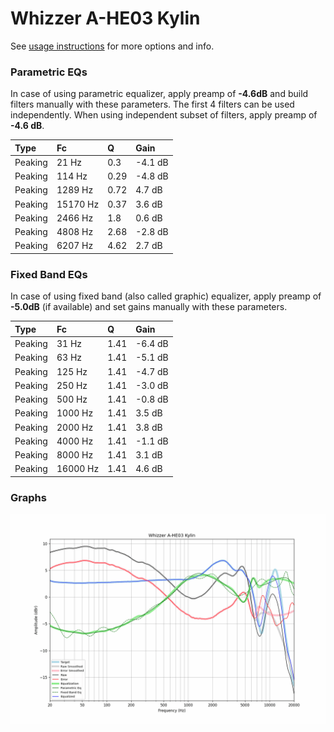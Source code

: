 # Whizzer A-HE03 Kylin
See [usage instructions](https://github.com/jaakkopasanen/AutoEq#usage) for more options and info.

### Parametric EQs
In case of using parametric equalizer, apply preamp of **-4.6dB** and build filters manually
with these parameters. The first 4 filters can be used independently.
When using independent subset of filters, apply preamp of **-4.6 dB**.

| Type    | Fc       |    Q | Gain    |
|:--------|:---------|:-----|:--------|
| Peaking | 21 Hz    | 0.3  | -4.1 dB |
| Peaking | 114 Hz   | 0.29 | -4.8 dB |
| Peaking | 1289 Hz  | 0.72 | 4.7 dB  |
| Peaking | 15170 Hz | 0.37 | 3.6 dB  |
| Peaking | 2466 Hz  | 1.8  | 0.6 dB  |
| Peaking | 4808 Hz  | 2.68 | -2.8 dB |
| Peaking | 6207 Hz  | 4.62 | 2.7 dB  |

### Fixed Band EQs
In case of using fixed band (also called graphic) equalizer, apply preamp of **-5.0dB**
(if available) and set gains manually with these parameters.

| Type    | Fc       |    Q | Gain    |
|:--------|:---------|:-----|:--------|
| Peaking | 31 Hz    | 1.41 | -6.4 dB |
| Peaking | 63 Hz    | 1.41 | -5.1 dB |
| Peaking | 125 Hz   | 1.41 | -4.7 dB |
| Peaking | 250 Hz   | 1.41 | -3.0 dB |
| Peaking | 500 Hz   | 1.41 | -0.8 dB |
| Peaking | 1000 Hz  | 1.41 | 3.5 dB  |
| Peaking | 2000 Hz  | 1.41 | 3.8 dB  |
| Peaking | 4000 Hz  | 1.41 | -1.1 dB |
| Peaking | 8000 Hz  | 1.41 | 3.1 dB  |
| Peaking | 16000 Hz | 1.41 | 4.6 dB  |

### Graphs
![](./Whizzer%20A-HE03%20Kylin.png)